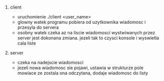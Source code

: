 1. client
    - uruchomienie ./client <user_name>
    - glowny watek programu pobiera od uzytkownika wiadomosc i przesyla do servera
    - osobny watek czeka az na liscie wiadomosci wystwiwanych przez server jest dokonana zmiana. jezeli tak to czysci konsole i wyswietla cala liste

2. server
    - czeka na nadejscie wiadomosci
    - jezeli nowa wiadomosc sie pojawi, ustawia w strukturze pole mowiace ze zostala ona odczytana, dodaje wiadomosc do listy 